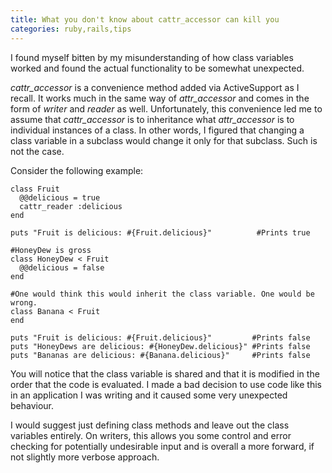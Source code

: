 ```yaml
---
title: What you don't know about cattr_accessor can kill you
categories: ruby,rails,tips
---
```


I found myself bitten by my misunderstanding of how class variables worked and found the actual functionality to be somewhat unexpected.

_cattr_accessor_ is a convenience method added via ActiveSupport as I recall. It works much in the same way of _attr_accessor_ and comes in the form of _writer_ and _reader_ as well. Unfortunately, this convenience led me to assume that _cattr_accessor_ is to inheritance what _attr_accessor_ is to individual instances of a class. In other words, I figured that changing a class variable in a subclass would change it only for that subclass. Such is not the case.

Consider the following example:
     
~~~~{.ruby}
class Fruit
  @@delicious = true
  cattr_reader :delicious
end

puts "Fruit is delicious: #{Fruit.delicious}"          #Prints true

#HoneyDew is gross
class HoneyDew < Fruit
  @@delicious = false
end

#One would think this would inherit the class variable. One would be wrong.
class Banana < Fruit
end

puts "Fruit is delicious: #{Fruit.delicious}"         #Prints false 
puts "HoneyDews are delicious: #{HoneyDew.delicious}" #Prints false 
puts "Bananas are delicious: #{Banana.delicious}"     #Prints false  
~~~~

You will notice that the class variable is shared and that it is modified in the order that the code is evaluated. I made a bad decision to use code like this in an application I was writing and it caused some very unexpected behaviour.

I would suggest just defining class methods and leave out the class variables entirely. On writers, this allows you some control and error checking for potentially undesirable input and is overall a more forward, if not slightly more verbose approach.
